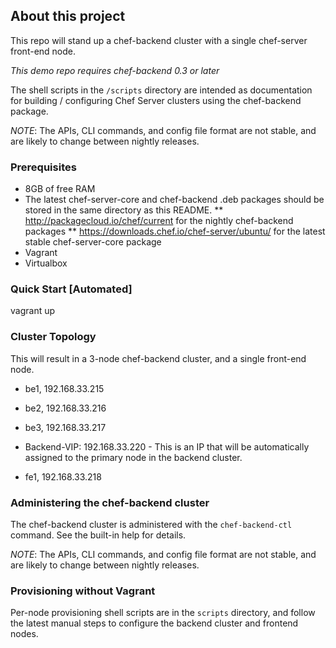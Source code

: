 ## About this project

This repo will stand up a chef-backend cluster with a single chef-server front-end node.

*This demo repo requires chef-backend 0.3 or later*

The shell scripts in the `/scripts` directory are intended as documentation for building / configuring Chef Server clusters using the chef-backend package.

*NOTE*: The APIs, CLI commands, and config file format are not stable, and are likely to change between nightly releases.

### Prerequisites

* 8GB of free RAM
* The latest chef-server-core and chef-backend .deb packages should be stored in the same directory as this README.
** http://packagecloud.io/chef/current for the nightly chef-backend packages
** https://downloads.chef.io/chef-server/ubuntu/ for the latest stable chef-server-core package
* Vagrant
* Virtualbox

### Quick Start [Automated]

vagrant up

### Cluster Topology

This will result in a 3-node chef-backend cluster, and a single front-end
node.

* be1, 192.168.33.215
* be2, 192.168.33.216
* be3, 192.168.33.217

* Backend-VIP: 192.168.33.220 - This is an IP that will be automatically assigned to the primary node in the backend cluster.

* fe1, 192.168.33.218

### Administering the chef-backend cluster
The chef-backend cluster is administered with the `chef-backend-ctl` command. See the built-in help for details.

*NOTE*: The APIs, CLI commands, and config file format are not stable, and are likely to change between nightly releases.

### Provisioning without Vagrant

Per-node provisioning shell scripts are in the `scripts` directory, and follow the latest manual steps to configure the backend cluster and frontend nodes.
